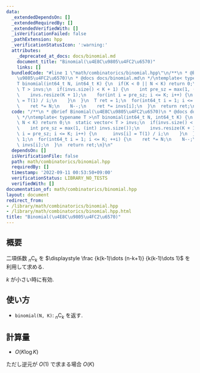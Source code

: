 ```yaml
---
data:
  _extendedDependsOn: []
  _extendedRequiredBy: []
  _extendedVerifiedWith: []
  _isVerificationFailed: false
  _pathExtension: hpp
  _verificationStatusIcon: ':warning:'
  attributes:
    _deprecated_at_docs: docs/binomial.md
    document_title: "Binomial(\u4E8C\u9805\u4FC2\u6570)"
    links: []
  bundledCode: "#line 1 \"math/combinatorics/binomial.hpp\"\n/**\n * @brief Binomial(\u4E8C\
    \u9805\u4FC2\u6570)\n * @docs docs/binomial.md\n */\ntemplate< typename T >\n\
    T binomial(int64_t N, int64_t K) {\n  if(K < 0 || N < K) return 0;\n  static vector<\
    \ T > invs;\n  if(invs.size() < K + 1) {\n    int pre_sz = max(1, (int) invs.size());\n\
    \    invs.resize(K + 1);\n    for(int i = pre_sz; i <= K; i++) {\n      invs[i]\
    \ = T(1) / i;\n    }\n  }\n  T ret = 1;\n  for(int64_t i = 1; i <= K; ++i) {\n\
    \    ret *= N;\n    N--;\n    ret *= invs[i];\n  }\n  return ret;\n}\n"
  code: "/**\n * @brief Binomial(\u4E8C\u9805\u4FC2\u6570)\n * @docs docs/binomial.md\n\
    \ */\ntemplate< typename T >\nT binomial(int64_t N, int64_t K) {\n  if(K < 0 ||\
    \ N < K) return 0;\n  static vector< T > invs;\n  if(invs.size() < K + 1) {\n\
    \    int pre_sz = max(1, (int) invs.size());\n    invs.resize(K + 1);\n    for(int\
    \ i = pre_sz; i <= K; i++) {\n      invs[i] = T(1) / i;\n    }\n  }\n  T ret =\
    \ 1;\n  for(int64_t i = 1; i <= K; ++i) {\n    ret *= N;\n    N--;\n    ret *=\
    \ invs[i];\n  }\n  return ret;\n}\n"
  dependsOn: []
  isVerificationFile: false
  path: math/combinatorics/binomial.hpp
  requiredBy: []
  timestamp: '2022-09-11 00:53:50+09:00'
  verificationStatus: LIBRARY_NO_TESTS
  verifiedWith: []
documentation_of: math/combinatorics/binomial.hpp
layout: document
redirect_from:
- /library/math/combinatorics/binomial.hpp
- /library/math/combinatorics/binomial.hpp.html
title: "Binomial(\u4E8C\u9805\u4FC2\u6570)"
---
```

## 概要

二項係数 ${}_n \mathrm{C} _k$ を $\displaystyle \frac {k(k-1)\dots (n-k+1)} {k(k-1)\dots 1}$ を利用して求める.

$k$ が小さい時に有効.

## 使い方

* `binomial(N, K)`: ${}_n \mathrm{C} _k$ を返す. 

## 計算量

* $O(K \log K)$

ただし逆元が $O(1)$ で求まる場合 $O(K)$
